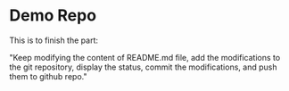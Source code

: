 # Demo Repo
This is to finish the part:

"Keep modifying the content of README.md file, add the modifications to the git repository, display the status, commit the modifications, and push them to github repo."

